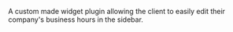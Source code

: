 A custom made widget plugin allowing the client to easily edit their company's business hours in the sidebar.
